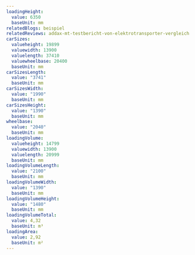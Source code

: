 ```yaml
---
loadingHeight:
  value: 6350
  baseUnit: mm
relatedBlogs: beispiel
relatedReviews: addax-mt-testbericht-von-elektrotransporter-vergleich
carSizes:
  valueheight: 19899
  valuewidth: 13900
  valuelength: 37410
  valuewheelbase: 20400
  baseUnit: mm
carSizesLength:
  value: "3741"
  baseUnit: mm
carSizesWidth:
  value: "1990"
  baseUnit: mm
carSizesHeight:
  value: "1390"
  baseUnit: mm
wheelbase:
  value: "2040"
  baseUnit: mm
loadingVolume:
  valueheight: 14799
  valuewidth: 13900
  valuelength: 20999
  baseUnit: mm
loadingVolumeLength:
  value: "2100"
  baseUnit: mm
loadingVolumeWidth:
  value: "1390"
  baseUnit: mm
loadingVolumeHeight:
  value: "1480"
  baseUnit: mm
loadingVolumeTotal:
  value: 4,32
  baseUnit: m³
loadingArea:
  value: 2,92
  baseUnit: m²
---
```

